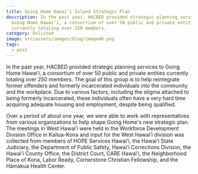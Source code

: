 ```yaml
---
title: Going Home Hawaiʻi Island Strategic Plan
description: In the past year, HACBED provided strategic planning services to
  Going Home Hawaiʻi, a consortium of over 50 public and private entities
  currently totaling over 250 members.
category: Unlisted
image: src/assets/images/blog/image48.png
tags:
  - post
---
```

In the past year, HACBED provided strategic planning services to Going Home Hawaiʻi, a consortium of over 50 public and private entities currently totaling over 250 members. The goal of this group is to help reintegrate former offenders and formerly incarcerated individuals into the community and the workplace. Due to various factors, including the stigma attached to being formerly incarcerated, these individuals often have a very hard time acquiring adequate housing and employment, despite being qualified.

Over a period of about one year, we were able to work with representatives from various organizations to help shape Going Home's new strategic plan. The meetings in West Hawai’i were held in the Workforce Development Division Office in Kailua-Kona and input for the West Hawai’i division was collected from members of HOPE Services Hawai’i, the Hawai’i State Judiciary, the Department of Public Safety, Hawai’i Corrections Division, the Hawai’i County Office, the District Court, CARE Hawai’i, the Neighborhood Place of Kona, Labor Ready, Cornerstone Christian Fellowship, and the Hāmākua Health Center.
